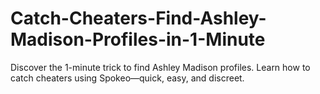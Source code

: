 # Catch-Cheaters-Find-Ashley-Madison-Profiles-in-1-Minute
Discover the 1-minute trick to find Ashley Madison profiles. Learn how to catch cheaters using Spokeo—quick, easy, and discreet.

